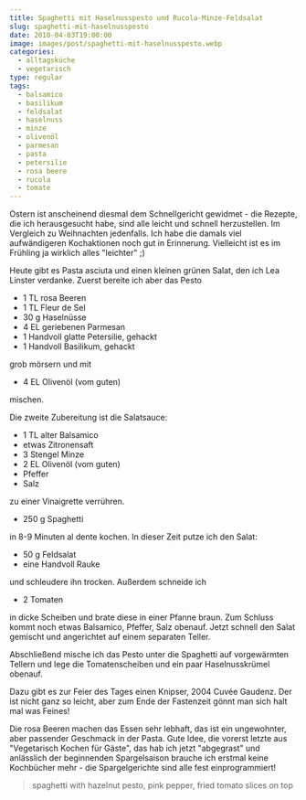 ```yaml
---
title: Spaghetti mit Haselnusspesto und Rucola-Minze-Feldsalat
slug: spaghetti-mit-haselnusspesto
date: 2010-04-03T19:00:00
image: images/post/spaghetti-mit-haselnusspesto.webp
categories: 
  - alltagsküche
  - vegetarisch
type: regular
tags: 
  - balsamico
  - basilikum
  - feldsalat
  - haselnuss
  - minze
  - olivenöl
  - parmesan
  - pasta
  - petersilie
  - rosa beere
  - rucola
  - tomate
---
```


Ostern ist anscheinend diesmal dem Schnellgericht gewidmet - die Rezepte, die ich herausgesucht habe, sind alle leicht und schnell herzustellen. Im Vergleich zu Weihnachten jedenfalls. Ich habe die damals viel aufwändigeren Kochaktionen noch gut in Erinnerung. Vielleicht ist es im Frühling ja wirklich alles "leichter" ;)

Heute gibt es Pasta asciuta und einen kleinen grünen Salat, den ich Lea Linster verdanke. Zuerst bereite ich aber das Pesto

* 1 TL rosa Beeren 
* 1 TL Fleur de Sel 
* 30 g Haselnüsse 
* 4 EL geriebenen Parmesan 
* 1 Handvoll glatte Petersilie, gehackt 
* 1 Handvoll Basilikum, gehackt

grob mörsern und mit

* 4 EL Olivenöl (vom guten)

mischen.

Die zweite Zubereitung ist die Salatsauce:

* 1 TL alter Balsamico 
* etwas Zitronensaft 
* 3 Stengel Minze 
* 2 EL Olivenöl (vom guten) 
* Pfeffer 
* Salz

zu einer Vinaigrette verrühren.

* 250 g Spaghetti

in 8-9 Minuten al dente kochen. In dieser Zeit putze ich den Salat:

* 50 g Feldsalat 
* eine Handvoll Rauke

und schleudere ihn trocken. Außerdem schneide ich

* 2 Tomaten

in dicke Scheiben und brate diese in einer Pfanne braun. Zum Schluss kommt noch etwas Balsamico, Pfeffer, Salz obenauf. Jetzt schnell den Salat gemischt und angerichtet auf einem separaten Teller.

Abschließend mische ich das Pesto unter die Spaghetti auf vorgewärmten Tellern und lege die Tomatenscheiben und ein paar Haselnusskrümel obenauf.

Dazu gibt es zur Feier des Tages einen Knipser, 2004 Cuvée Gaudenz. Der ist nicht ganz so leicht, aber zum Ende der Fastenzeit gönnt man sich halt mal was Feines!

Die rosa Beeren machen das Essen sehr lebhaft, das ist ein ungewohnter, aber passender Geschmack in der Pasta. Gute Idee, die vorerst letzte aus "Vegetarisch Kochen für Gäste", das hab ich jetzt "abgegrast" und anlässlich der beginnenden Spargelsaison brauche ich erstmal keine Kochbücher mehr - die Spargelgerichte sind alle fest einprogrammiert!

> spaghetti with hazelnut pesto, pink pepper, fried tomato slices on top